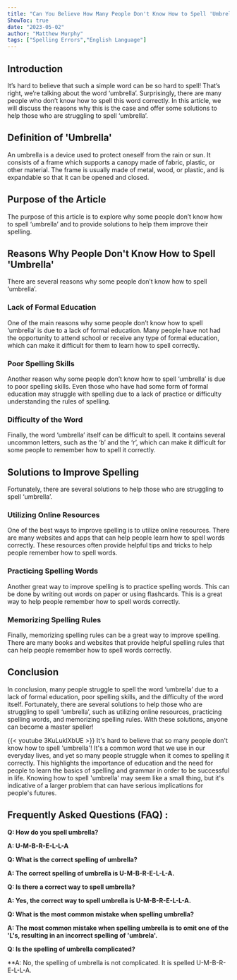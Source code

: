 ```yaml
---
title: "Can You Believe How Many People Don't Know How to Spell 'Umbrella'?!"
ShowToc: true 
date: "2023-05-02"
author: "Matthew Murphy" 
tags: ["Spelling Errors","English Language"]
---
```

## Introduction

It’s hard to believe that such a simple word can be so hard to spell! That’s right, we’re talking about the word ‘umbrella’. Surprisingly, there are many people who don’t know how to spell this word correctly. In this article, we will discuss the reasons why this is the case and offer some solutions to help those who are struggling to spell ‘umbrella’. 

## Definition of 'Umbrella'

An umbrella is a device used to protect oneself from the rain or sun. It consists of a frame which supports a canopy made of fabric, plastic, or other material. The frame is usually made of metal, wood, or plastic, and is expandable so that it can be opened and closed.

## Purpose of the Article

The purpose of this article is to explore why some people don’t know how to spell ‘umbrella’ and to provide solutions to help them improve their spelling. 

## Reasons Why People Don't Know How to Spell 'Umbrella'

There are several reasons why some people don’t know how to spell ‘umbrella’. 

### Lack of Formal Education

One of the main reasons why some people don’t know how to spell ‘umbrella’ is due to a lack of formal education. Many people have not had the opportunity to attend school or receive any type of formal education, which can make it difficult for them to learn how to spell correctly. 

### Poor Spelling Skills

Another reason why some people don’t know how to spell ‘umbrella’ is due to poor spelling skills. Even those who have had some form of formal education may struggle with spelling due to a lack of practice or difficulty understanding the rules of spelling. 

### Difficulty of the Word

Finally, the word ‘umbrella’ itself can be difficult to spell. It contains several uncommon letters, such as the ‘b’ and the ‘r’, which can make it difficult for some people to remember how to spell it correctly. 

## Solutions to Improve Spelling

Fortunately, there are several solutions to help those who are struggling to spell ‘umbrella’. 

### Utilizing Online Resources

One of the best ways to improve spelling is to utilize online resources. There are many websites and apps that can help people learn how to spell words correctly. These resources often provide helpful tips and tricks to help people remember how to spell words. 

### Practicing Spelling Words

Another great way to improve spelling is to practice spelling words. This can be done by writing out words on paper or using flashcards. This is a great way to help people remember how to spell words correctly. 

### Memorizing Spelling Rules

Finally, memorizing spelling rules can be a great way to improve spelling. There are many books and websites that provide helpful spelling rules that can help people remember how to spell words correctly. 

## Conclusion

In conclusion, many people struggle to spell the word ‘umbrella’ due to a lack of formal education, poor spelling skills, and the difficulty of the word itself. Fortunately, there are several solutions to help those who are struggling to spell ‘umbrella’, such as utilizing online resources, practicing spelling words, and memorizing spelling rules. With these solutions, anyone can become a master speller!

{{< youtube 3KuLuklXbUE >}} 
It's hard to believe that so many people don't know how to spell 'umbrella'! It's a common word that we use in our everyday lives, and yet so many people struggle when it comes to spelling it correctly. This highlights the importance of education and the need for people to learn the basics of spelling and grammar in order to be successful in life. Knowing how to spell 'umbrella' may seem like a small thing, but it's indicative of a larger problem that can have serious implications for people's futures.

## Frequently Asked Questions (FAQ) :
**Q: How do you spell umbrella?**

**A: U-M-B-R-E-L-L-A**

**Q: What is the correct spelling of umbrella?**

**A: The correct spelling of umbrella is U-M-B-R-E-L-L-A.**

**Q: Is there a correct way to spell umbrella?**

**A: Yes, the correct way to spell umbrella is U-M-B-R-E-L-L-A.**

**Q: What is the most common mistake when spelling umbrella?**

**A: The most common mistake when spelling umbrella is to omit one of the 'L's, resulting in an incorrect spelling of 'umbrela'.**

**Q: Is the spelling of umbrella complicated?**

**A: No, the spelling of umbrella is not complicated. It is spelled U-M-B-R-E-L-L-A.





